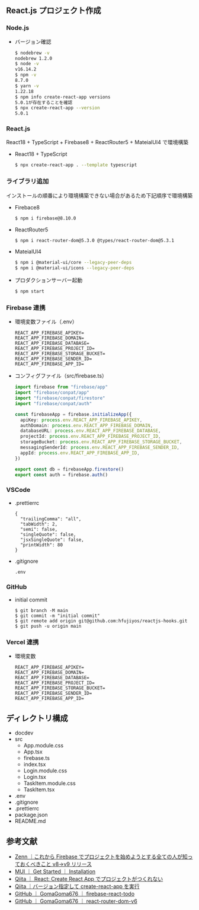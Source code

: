 ## React.js プロジェクト作成

### Node.js

- バージョン確認
  ```sh
  $ nodebrew -v
  nodebrew 1.2.0
  $ node -v
  v16.14.2
  $ npm -v
  8.7.0
  $ yarn -v
  1.22.18
  $ npm info create-react-app versions
  5.0.1が存在することを確認
  $ npx create-react-app --version
  5.0.1
  ```

### React.js

React18 + TypeScript + Firebase8 + ReactRouter5 + MateialUI4 で環境構築

- React18 + TypeScript

  ```sh
  $ npx create-react-app . --template typescript
  ```

### ライブラリ追加

インストールの順番により環境構築できない場合があるため下記順序で環境構築

- Firebace8

  ```sh
  $ npm i firebase@8.10.0
  ```

- ReactRouter5

  ```sh
  $ npm i react-router-dom@5.3.0 @types/react-router-dom@5.3.1
  ```

- MateialUI4

  ```sh
  $ npm i @material-ui/core --legacy-peer-deps
  $ npm i @material-ui/icons --legacy-peer-deps
  ```

- プロダクションサーバー起動

  ```sh
  $ npm start
  ```

### Firebase 連携

- 環境変数ファイル（.env）

  ```
  REACT_APP_FIREBASE_APIKEY=
  REACT_APP_FIREBASE_DOMAIN=
  REACT_APP_FIREBASE_DATABASE=
  REACT_APP_FIREBASE_PROJECT_ID=
  REACT_APP_FIREBASE_STORAGE_BUCKET=
  REACT_APP_FIREBASE_SENDER_ID=
  REACT_APP_FIREBASE_APP_ID=
  ```

- コンフィグファイル（src/firebase.ts）

  ```ts
  import firebase from "firebase/app"
  import "firebase/conpat/app"
  import "firebase/conpat/firestore"
  import "firebase/conpat/auth"

  const firebaseApp = firebase.initializeApp({
    apiKey: process.env.REACT_APP_FIREBASE_APIKEY,
    authDomain: process.env.REACT_APP_FIREBASE_DOMAIN,
    databaseURL: process.env.REACT_APP_FIREBASE_DATABASE,
    projectId: process.env.REACT_APP_FIREBASE_PROJECT_ID,
    storageBucket: process.env.REACT_APP_FIREBASE_STORAGE_BUCKET,
    messagingSenderId: process.env.REACT_APP_FIREBASE_SENDER_ID,
    appId: process.env.REACT_APP_FIREBASE_APP_ID,
  })

  export const db = firebaseApp.firestore()
  export const auth = firebase.auth()
  ```

### VSCode

- .prettierrc

  ```
  {
    "trailingComma": "all",
    "tabWidth": 2,
    "semi": false,
    "singleQuote": false,
    "jsxSingleQuote": false,
    "printWidth": 80
  }
  ```

- .gitignore

  ```
  .env
  ```

### GitHub

- initial commit

  ```
  $ git branch -M main
  $ git commit -m "initial commit"
  $ git remote add origin git@github.com:hfujiyos/reactjs-hooks.git
  $ git push -u origin main
  ```

### Vercel 連携

- 環境変数

  ```
  REACT_APP_FIREBASE_APIKEY=
  REACT_APP_FIREBASE_DOMAIN=
  REACT_APP_FIREBASE_DATABASE=
  REACT_APP_FIREBASE_PROJECT_ID=
  REACT_APP_FIREBASE_STORAGE_BUCKET=
  REACT_APP_FIREBASE_SENDER_ID=
  REACT_APP_FIREBASE_APP_ID=
  ```

## ディレクトリ構成

- docdev
- src
  - App.module.css
  - App.tsx
  - firebase.ts
  - index.tsx
  - Login.module.css
  - Login.tsx
  - TaskItem.module.css
  - TaskItem.tsx
- .env
- .gitignore
- .prettierrc
- package.json
- README.md

## 参考文献

- [Zenn ｜これから Firebase でプロジェクトを始めようとする全ての人が知っておくべきこと v8→v9 リリース](https://zenn.dev/hiro__dev/articles/605161cd5a7875)
- [MUI ｜ Get Started ｜ Installation](https://mui.com/material-ui/getting-started/installation/)
- [Qiita ｜ React: Create React App でプロジェクトがつくれない](https://qiita.com/FumioNonaka/items/076af56213afc7e29853)
- [Qiita ｜バージョン指定して create-react-app を実行](https://qiita.com/hayato94087/items/5c586e80bfa18b1c537a)
- [GitHub ｜ GomaGoma676 ｜ firebase-react-todo](https://github.com/GomaGoma676/firebase-react-todo)
- [GitHub ｜ GomaGoma676 ｜ react-router-dom-v6](https://github.com/GomaGoma676/react-router-dom-v6)
